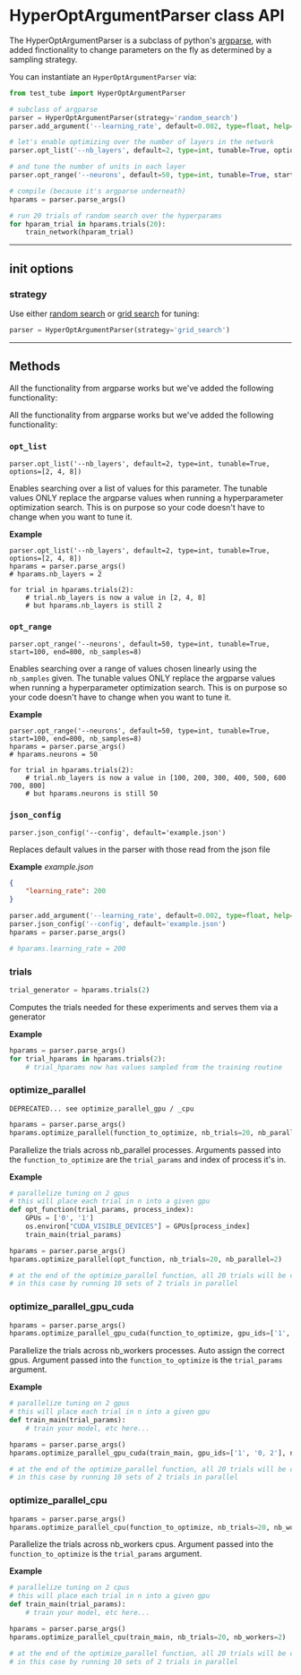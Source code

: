 # HyperOptArgumentParser class API

The HyperOptArgumentParser is a subclass of python's [argparse](https://docs.python.org/3/library/argparse.html), with added finctionality to change parameters on the fly as determined by a sampling strategy.

You can instantiate an `HyperOptArgumentParser` via:

```python
from test_tube import HyperOptArgumentParser

# subclass of argparse
parser = HyperOptArgumentParser(strategy='random_search')
parser.add_argument('--learning_rate', default=0.002, type=float, help='the learning rate')

# let's enable optimizing over the number of layers in the network
parser.opt_list('--nb_layers', default=2, type=int, tunable=True, options=[2, 4, 8])

# and tune the number of units in each layer
parser.opt_range('--neurons', default=50, type=int, tunable=True, start=100, end=800, nb_samples=10)

# compile (because it's argparse underneath)
hparams = parser.parse_args()

# run 20 trials of random search over the hyperparams
for hparam_trial in hparams.trials(20):
    train_network(hparam_trial)
```
---
## init options

### strategy
Use either [random search](http://www.jmlr.org/papers/volume13/bergstra12a/bergstra12a.pdf) or [grid search](http://scikit-learn.org/stable/modules/generated/sklearn.model_selection.GridSearchCV.html) for tuning:
```python
parser = HyperOptArgumentParser(strategy='grid_search')
```

---
## Methods
All the functionality from argparse works but we've added the following functionality:

All the functionality from argparse works but we've added the following
functionality:

### `opt_list`

``` {.python}
parser.opt_list('--nb_layers', default=2, type=int, tunable=True, options=[2, 4, 8])
```
Enables searching over a list of values for this parameter. The tunable values ONLY replace the argparse values when running a hyperparameter optimization search. This is on purpose so your code doesn't have to change when you want to tune it.


**Example**

``` {.python}
parser.opt_list('--nb_layers', default=2, type=int, tunable=True, options=[2, 4, 8])
hparams = parser.parse_args()
# hparams.nb_layers = 2

for trial in hparams.trials(2):
    # trial.nb_layers is now a value in [2, 4, 8]
    # but hparams.nb_layers is still 2
```

### `opt_range`

``` {.python}
parser.opt_range('--neurons', default=50, type=int, tunable=True, start=100, end=800, nb_samples=8)
```

Enables searching over a range of values chosen linearly using the
`nb_samples` given. The tunable values ONLY replace the argparse values
when running a hyperparameter optimization search. This is on purpose so
your code doesn't have to change when you want to tune it.

**Example**

``` {.python}
parser.opt_range('--neurons', default=50, type=int, tunable=True, start=100, end=800, nb_samples=8)
hparams = parser.parse_args()
# hparams.neurons = 50

for trial in hparams.trials(2):
    # trial.nb_layers is now a value in [100, 200, 300, 400, 500, 600 700, 800]
    # but hparams.neurons is still 50
```

### `json_config`

``` {.python}
parser.json_config('--config', default='example.json')
```
Replaces default values in the parser with those read from the json file

**Example**
*example.json*
```json
{
    "learning_rate": 200
}
```

```python
parser.add_argument('--learning_rate', default=0.002, type=float, help='the learning rate')
parser.json_config('--config', default='example.json')
hparams = parser.parse_args()

# hparams.learning_rate = 200
```

### trials
```python
trial_generator = hparams.trials(2)
```
Computes the trials needed for these experiments and serves them via a generator

**Example**

```python
hparams = parser.parse_args()
for trial_hparams in hparams.trials(2):
    # trial_hparams now has values sampled from the training routine
```

### optimize_parallel
`DEPRECATED... see optimize_parallel_gpu / _cpu`
```python
hparams = parser.parse_args()
hparams.optimize_parallel(function_to_optimize, nb_trials=20, nb_parallel=2)
```
Parallelize the trials across nb_parallel processes.
Arguments passed into the `function_to_optimize` are the `trial_params` and index of process it's in.

**Example**

```python
# parallelize tuning on 2 gpus
# this will place each trial in n into a given gpu
def opt_function(trial_params, process_index):
    GPUs = ['0', '1']
    os.environ["CUDA_VISIBLE_DEVICES"] = GPUs[process_index]
    train_main(trial_params)

hparams = parser.parse_args()
hparams.optimize_parallel(opt_function, nb_trials=20, nb_parallel=2)

# at the end of the optimize_parallel function, all 20 trials will be completed
# in this case by running 10 sets of 2 trials in parallel
```

### optimize_parallel_gpu_cuda
```python
hparams = parser.parse_args()
hparams.optimize_parallel_gpu_cuda(function_to_optimize, gpu_ids=['1', '0, 2'], nb_trials=20, nb_workers=2)
```
Parallelize the trials across nb_workers processes. Auto assign the correct gpus.
Argument passed into the `function_to_optimize` is the `trial_params` argument.

**Example**

```python
# parallelize tuning on 2 gpus
# this will place each trial in n into a given gpu
def train_main(trial_params):
    # train your model, etc here...

hparams = parser.parse_args()
hparams.optimize_parallel_gpu_cuda(train_main, gpu_ids=['1', '0, 2'], nb_trials=20, nb_workers=2)

# at the end of the optimize_parallel function, all 20 trials will be completed
# in this case by running 10 sets of 2 trials in parallel
```

### optimize_parallel_cpu
```python
hparams = parser.parse_args()
hparams.optimize_parallel_cpu(function_to_optimize, nb_trials=20, nb_workers=2)
```
Parallelize the trials across nb_workers cpus.
Argument passed into the `function_to_optimize` is the `trial_params` argument.

**Example**

```python
# parallelize tuning on 2 cpus
# this will place each trial in n into a given gpu
def train_main(trial_params):
    # train your model, etc here...

hparams = parser.parse_args()
hparams.optimize_parallel_cpu(train_main, nb_trials=20, nb_workers=2)

# at the end of the optimize_parallel function, all 20 trials will be completed
# in this case by running 10 sets of 2 trials in parallel
```

